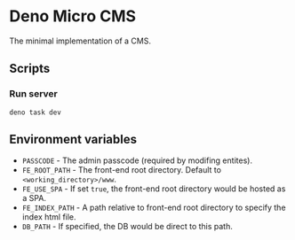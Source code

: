 # Deno Micro CMS

The minimal implementation of a CMS.

## Scripts

### Run server

```
deno task dev
```

## Environment variables

- `PASSCODE` - The admin passcode (required by modifing entites).
- `FE_ROOT_PATH` - The front-end root directory. Default to
  `<working_directory>/www`.
- `FE_USE_SPA` - If set `true`, the front-end root directory would be hosted as
  a SPA.
- `FE_INDEX_PATH` - A path relative to front-end root directory to specify the
  index html file.
- `DB_PATH` - If specified, the DB would be direct to this path.
